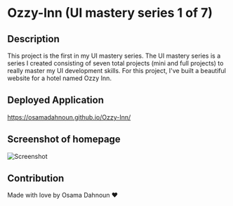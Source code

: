 # Ozzy-Inn (UI mastery series 1 of 7)

## Description

This project is the first in my UI mastery series. The UI mastery series is a series I created consisting of seven total projects (mini and full projects) to really master my UI development skills. For this project, I've built a beautiful website for a hotel named Ozzy Inn.

## Deployed Application

https://osamadahnoun.github.io/Ozzy-Inn/

## Screenshot of homepage

![Screenshot](./images/screenshot.png)

## Contribution

Made with love by Osama Dahnoun ❤️
